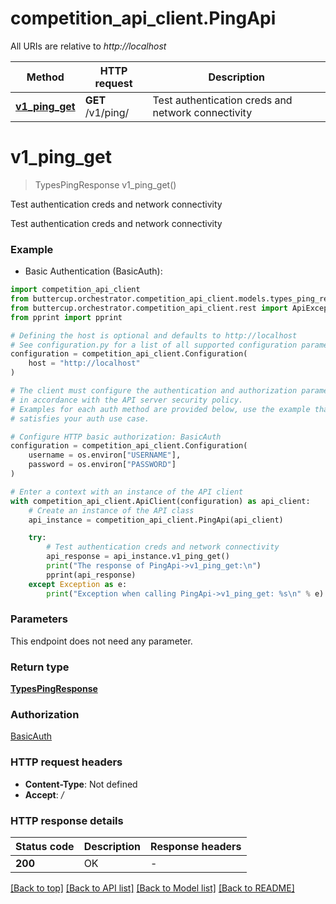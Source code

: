 # competition_api_client.PingApi

All URIs are relative to *http://localhost*

Method | HTTP request | Description
------------- | ------------- | -------------
[**v1_ping_get**](PingApi.md#v1_ping_get) | **GET** /v1/ping/ | Test authentication creds and network connectivity


# **v1_ping_get**
> TypesPingResponse v1_ping_get()

Test authentication creds and network connectivity

Test authentication creds and network connectivity

### Example

* Basic Authentication (BasicAuth):

```python
import competition_api_client
from buttercup.orchestrator.competition_api_client.models.types_ping_response import TypesPingResponse
from buttercup.orchestrator.competition_api_client.rest import ApiException
from pprint import pprint

# Defining the host is optional and defaults to http://localhost
# See configuration.py for a list of all supported configuration parameters.
configuration = competition_api_client.Configuration(
    host = "http://localhost"
)

# The client must configure the authentication and authorization parameters
# in accordance with the API server security policy.
# Examples for each auth method are provided below, use the example that
# satisfies your auth use case.

# Configure HTTP basic authorization: BasicAuth
configuration = competition_api_client.Configuration(
    username = os.environ["USERNAME"],
    password = os.environ["PASSWORD"]
)

# Enter a context with an instance of the API client
with competition_api_client.ApiClient(configuration) as api_client:
    # Create an instance of the API class
    api_instance = competition_api_client.PingApi(api_client)

    try:
        # Test authentication creds and network connectivity
        api_response = api_instance.v1_ping_get()
        print("The response of PingApi->v1_ping_get:\n")
        pprint(api_response)
    except Exception as e:
        print("Exception when calling PingApi->v1_ping_get: %s\n" % e)
```



### Parameters

This endpoint does not need any parameter.

### Return type

[**TypesPingResponse**](TypesPingResponse.md)

### Authorization

[BasicAuth](../README.md#BasicAuth)

### HTTP request headers

 - **Content-Type**: Not defined
 - **Accept**: */*

### HTTP response details

| Status code | Description | Response headers |
|-------------|-------------|------------------|
**200** | OK |  -  |

[[Back to top]](#) [[Back to API list]](../README.md#documentation-for-api-endpoints) [[Back to Model list]](../README.md#documentation-for-models) [[Back to README]](../README.md)

